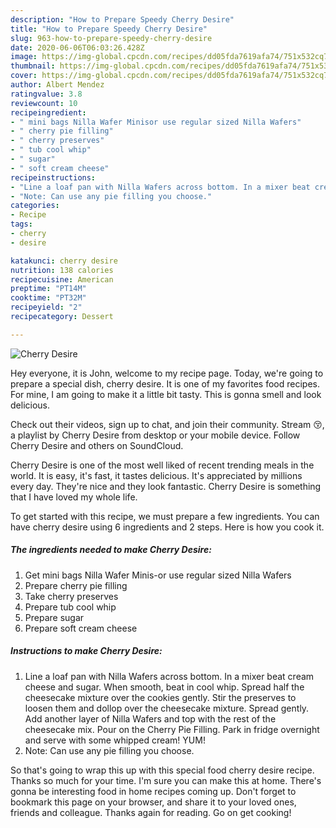 ```yaml
---
description: "How to Prepare Speedy Cherry Desire"
title: "How to Prepare Speedy Cherry Desire"
slug: 963-how-to-prepare-speedy-cherry-desire
date: 2020-06-06T06:03:26.428Z
image: https://img-global.cpcdn.com/recipes/dd05fda7619afa74/751x532cq70/cherry-desire-recipe-main-photo.jpg
thumbnail: https://img-global.cpcdn.com/recipes/dd05fda7619afa74/751x532cq70/cherry-desire-recipe-main-photo.jpg
cover: https://img-global.cpcdn.com/recipes/dd05fda7619afa74/751x532cq70/cherry-desire-recipe-main-photo.jpg
author: Albert Mendez
ratingvalue: 3.8
reviewcount: 10
recipeingredient:
- " mini bags Nilla Wafer Minisor use regular sized Nilla Wafers"
- " cherry pie filling"
- " cherry preserves"
- " tub cool whip"
- " sugar"
- " soft cream cheese"
recipeinstructions:
- "Line a loaf pan with Nilla Wafers across bottom. In a mixer beat cream cheese and sugar. When smooth, beat in cool whip. Spread half the cheesecake mixture over the cookies gently. Stir the preserves to loosen them and dollop over the cheesecake mixture. Spread gently. Add another layer of Nilla Wafers and top with the rest of the cheesecake mix. Pour on the Cherry Pie Filling. Park in fridge overnight and serve with some whipped cream! YUM!"
- "Note: Can use any pie filling you choose."
categories:
- Recipe
tags:
- cherry
- desire

katakunci: cherry desire 
nutrition: 138 calories
recipecuisine: American
preptime: "PT14M"
cooktime: "PT32M"
recipeyield: "2"
recipecategory: Dessert

---
```



![Cherry Desire](https://img-global.cpcdn.com/recipes/dd05fda7619afa74/751x532cq70/cherry-desire-recipe-main-photo.jpg)

Hey everyone, it is John, welcome to my recipe page. Today, we're going to prepare a special dish, cherry desire. It is one of my favorites food recipes. For mine, I am going to make it a little bit tasty. This is gonna smell and look delicious.

Check out their videos, sign up to chat, and join their community. Stream 😚, a playlist by Cherry Desire from desktop or your mobile device. Follow Cherry Desire and others on SoundCloud.

Cherry Desire is one of the most well liked of recent trending meals in the world. It is easy, it's fast, it tastes delicious. It's appreciated by millions every day. They're nice and they look fantastic. Cherry Desire is something that I have loved my whole life.


To get started with this recipe, we must prepare a few ingredients. You can have cherry desire using 6 ingredients and 2 steps. Here is how you cook it.

<!--inarticleads1-->

##### The ingredients needed to make Cherry Desire:

1. Get  mini bags Nilla Wafer Minis-or use regular sized Nilla Wafers
1. Prepare  cherry pie filling
1. Take  cherry preserves
1. Prepare  tub cool whip
1. Prepare  sugar
1. Prepare  soft cream cheese




<!--inarticleads2-->

##### Instructions to make Cherry Desire:

1. Line a loaf pan with Nilla Wafers across bottom. In a mixer beat cream cheese and sugar. When smooth, beat in cool whip. Spread half the cheesecake mixture over the cookies gently. Stir the preserves to loosen them and dollop over the cheesecake mixture. Spread gently. Add another layer of Nilla Wafers and top with the rest of the cheesecake mix. Pour on the Cherry Pie Filling. Park in fridge overnight and serve with some whipped cream! YUM!
1. Note: Can use any pie filling you choose.




So that's going to wrap this up with this special food cherry desire recipe. Thanks so much for your time. I'm sure you can make this at home. There's gonna be interesting food in home recipes coming up. Don't forget to bookmark this page on your browser, and share it to your loved ones, friends and colleague. Thanks again for reading. Go on get cooking!

